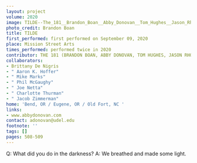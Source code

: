 ```yaml
---
layout: project
volume: 2020
image: TILDE--The_181__Brandon_Boan__Abby_Donovan__Tom_Hughes__Jason_Rhodes_.jpeg
photo_credit: Brandon Boan
title: TILDE
first_performed: first performed on September 09, 2020
place: Mission Street Arts
times_performed: performed twice in 2020
contributor: THE 181 (BRANDON BOAN, ABBY DONOVAN, TOM HUGHES, JASON RHODES)
collaborators:
- Brittany De Nigris
- " Aaron K. Hoffer"
- " Mike Marks"
- " Phil McGaughy"
- " Joe Netta"
- " Charlotte Thurman"
- " Jacob Zimmerman"
home: 'Bend, OR / Eugene, OR / Old Fort, NC '
links:
- www.abbydonovan.com
contact: adonovan@udel.edu
footnote: ''
tags: []
pages: 508-509
---
```




Q: What did you do in the darkness?
A: We breathed and made some light.
